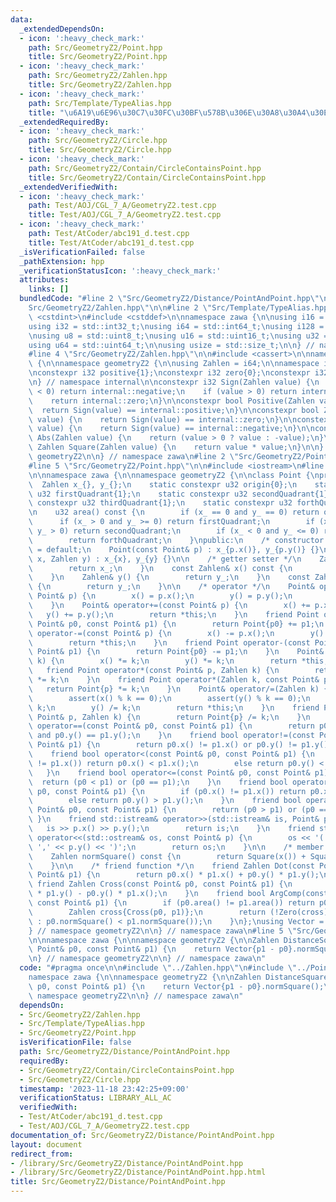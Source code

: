 ```yaml
---
data:
  _extendedDependsOn:
  - icon: ':heavy_check_mark:'
    path: Src/GeometryZ2/Point.hpp
    title: Src/GeometryZ2/Point.hpp
  - icon: ':heavy_check_mark:'
    path: Src/GeometryZ2/Zahlen.hpp
    title: Src/GeometryZ2/Zahlen.hpp
  - icon: ':heavy_check_mark:'
    path: Src/Template/TypeAlias.hpp
    title: "\u6A19\u6E96\u30C7\u30FC\u30BF\u578B\u306E\u30A8\u30A4\u30EA\u30A2\u30B9"
  _extendedRequiredBy:
  - icon: ':heavy_check_mark:'
    path: Src/GeometryZ2/Circle.hpp
    title: Src/GeometryZ2/Circle.hpp
  - icon: ':heavy_check_mark:'
    path: Src/GeometryZ2/Contain/CircleContainsPoint.hpp
    title: Src/GeometryZ2/Contain/CircleContainsPoint.hpp
  _extendedVerifiedWith:
  - icon: ':heavy_check_mark:'
    path: Test/AOJ/CGL_7_A/GeometryZ2.test.cpp
    title: Test/AOJ/CGL_7_A/GeometryZ2.test.cpp
  - icon: ':heavy_check_mark:'
    path: Test/AtCoder/abc191_d.test.cpp
    title: Test/AtCoder/abc191_d.test.cpp
  _isVerificationFailed: false
  _pathExtension: hpp
  _verificationStatusIcon: ':heavy_check_mark:'
  attributes:
    links: []
  bundledCode: "#line 2 \"Src/GeometryZ2/Distance/PointAndPoint.hpp\"\n\n#line 2 \"\
    Src/GeometryZ2/Zahlen.hpp\"\n\n#line 2 \"Src/Template/TypeAlias.hpp\"\n\n#include\
    \ <cstdint>\n#include <cstddef>\n\nnamespace zawa {\n\nusing i16 = std::int16_t;\n\
    using i32 = std::int32_t;\nusing i64 = std::int64_t;\nusing i128 = __int128_t;\n\
    \nusing u8 = std::uint8_t;\nusing u16 = std::uint16_t;\nusing u32 = std::uint32_t;\n\
    using u64 = std::uint64_t;\n\nusing usize = std::size_t;\n\n} // namespace zawa\n\
    #line 4 \"Src/GeometryZ2/Zahlen.hpp\"\n\n#include <cassert>\n\nnamespace zawa\
    \ {\n\nnamespace geometryZ2 {\n\nusing Zahlen = i64;\n\nnamespace internal {\n\
    \nconstexpr i32 positive{1};\nconstexpr i32 zero{0};\nconstexpr i32 negative{-1};\n\
    \n} // namespace internal\n\nconstexpr i32 Sign(Zahlen value) {\n    if (value\
    \ < 0) return internal::negative;\n    if (value > 0) return internal::positive;\n\
    \    return internal::zero;\n}\n\nconstexpr bool Positive(Zahlen value) {\n  \
    \  return Sign(value) == internal::positive;\n}\n\nconstexpr bool Zero(Zahlen\
    \ value) {\n    return Sign(value) == internal::zero;\n}\n\nconstexpr bool Negative(Zahlen\
    \ value) {\n    return Sign(value) == internal::negative;\n}\n\nconstexpr Zahlen\
    \ Abs(Zahlen value) {\n    return (value > 0 ? value : -value);\n}\n\nconstexpr\
    \ Zahlen Square(Zahlen value) {\n    return value * value;\n}\n\n} // namespace\
    \ geometryZ2\n\n} // namespace zawa\n#line 2 \"Src/GeometryZ2/Point.hpp\"\n\n\
    #line 5 \"Src/GeometryZ2/Point.hpp\"\n\n#include <iostream>\n#line 8 \"Src/GeometryZ2/Point.hpp\"\
    \n\nnamespace zawa {\n\nnamespace geometryZ2 {\n\nclass Point {\nprivate:\n  \
    \  Zahlen x_{}, y_{};\n    static constexpr u32 origin{0};\n    static constexpr\
    \ u32 firstQuadrant{1};\n    static constexpr u32 secondQuadrant{1};\n    static\
    \ constexpr u32 thirdQuadrant{1};\n    static constexpr u32 forthQuadrant{1};\n\
    \n    u32 area() const {\n        if (x_ == 0 and y_ == 0) return origin;\n  \
    \      if (x_ > 0 and y_ >= 0) return firstQuadrant;\n        if (x_ <= 0 and\
    \ y_ > 0) return secondQuadrant;\n        if (x_ < 0 and y_ <= 0) return thirdQuadrant;\n\
    \        return forthQuadrant;\n    }\npublic:\n    /* constructor */\n    Point()\
    \ = default;\n    Point(const Point& p) : x_{p.x()}, y_{p.y()} {}\n    Point(Zahlen\
    \ x, Zahlen y) : x_{x}, y_{y} {}\n\n    /* getter setter */\n    Zahlen& x() {\n\
    \        return x_;\n    }\n    const Zahlen& x() const {\n        return x_;\n\
    \    }\n    Zahlen& y() {\n        return y_;\n    }\n    const Zahlen& y() const\
    \ {\n        return y_;\n    }\n\n    /* operator */\n    Point& operator=(const\
    \ Point& p) {\n        x() = p.x();\n        y() = p.y();\n        return *this;\n\
    \    }\n    Point& operator+=(const Point& p) {\n        x() += p.x();\n     \
    \   y() += p.y();\n        return *this;\n    }\n    friend Point operator+(const\
    \ Point& p0, const Point& p1) {\n        return Point{p0} += p1;\n    }\n    Point&\
    \ operator-=(const Point& p) {\n        x() -= p.x();\n        y() -= p.y();\n\
    \        return *this;\n    }\n    friend Point operator-(const Point& p0, const\
    \ Point& p1) {\n        return Point{p0} -= p1;\n    }\n    Point& operator*=(Zahlen\
    \ k) {\n        x() *= k;\n        y() *= k;\n        return *this;\n    }\n \
    \   friend Point operator*(const Point& p, Zahlen k) {\n        return Point{p}\
    \ *= k;\n    }\n    friend Point operator*(Zahlen k, const Point& p) {\n     \
    \   return Point{p} *= k;\n    }\n    Point& operator/=(Zahlen k) {\n        assert(k);\n\
    \        assert(x() % k == 0);\n        assert(y() % k == 0);\n        x() /=\
    \ k;\n        y() /= k;\n        return *this;\n    }\n    friend Point operator/(const\
    \ Point& p, Zahlen k) {\n        return Point{p} /= k;\n    }\n    friend bool\
    \ operator==(const Point& p0, const Point& p1) {\n        return p0.x() == p1.x()\
    \ and p0.y() == p1.y();\n    }\n    friend bool operator!=(const Point& p0, const\
    \ Point& p1) {\n        return p0.x() != p1.x() or p0.y() != p1.y();\n    }\n\
    \    friend bool operator<(const Point& p0, const Point& p1) {\n        if (p0.x()\
    \ != p1.x()) return p0.x() < p1.x();\n        else return p0.y() < p1.y();\n \
    \   }\n    friend bool operator<=(const Point& p0, const Point& p1) {\n      \
    \  return (p0 < p1) or (p0 == p1);\n    }\n    friend bool operator>(const Point&\
    \ p0, const Point& p1) {\n        if (p0.x() != p1.x()) return p0.x() > p1.x();\n\
    \        else return p0.y() > p1.y();\n    }\n    friend bool operator>=(const\
    \ Point& p0, const Point& p1) {\n        return (p0 > p1) or (p0 == p1);\n   \
    \ }\n    friend std::istream& operator>>(std::istream& is, Point& p) {\n     \
    \   is >> p.x() >> p.y();\n        return is;\n    }\n    friend std::ostream&\
    \ operator<<(std::ostream& os, const Point& p) {\n        os << '(' << p.x() <<\
    \ ',' << p.y() << ')';\n        return os;\n    }\n\n    /* member function */\n\
    \    Zahlen normSquare() const {\n        return Square(x()) + Square(y());\n\
    \    }\n\n    /* friend function */\n    friend Zahlen Dot(const Point& p0, const\
    \ Point& p1) {\n        return p0.x() * p1.x() + p0.y() * p1.y();\n    }\n   \
    \ friend Zahlen Cross(const Point& p0, const Point& p1) {\n        return p0.x()\
    \ * p1.y() - p0.y() * p1.x();\n    }\n    friend bool ArgComp(const Point& p0,\
    \ const Point& p1) {\n        if (p0.area() != p1.area()) return p0.area() < p1.area();\n\
    \        Zahlen cross{Cross(p0, p1)};\n        return (!Zero(cross) ? Positive(cross)\
    \ : p0.normSquare() < p1.normSquare());\n    }\n};\nusing Vector = Point;\n\n\
    } // namespace geometryZ2\n\n} // namespace zawa\n#line 5 \"Src/GeometryZ2/Distance/PointAndPoint.hpp\"\
    \n\nnamespace zawa {\n\nnamespace geometryZ2 {\n\nZahlen DistanceSquare(const\
    \ Point& p0, const Point& p1) {\n    return Vector{p1 - p0}.normSquare();\n}\n\
    \n} // namespace geometryZ2\n\n} // namespace zawa\n"
  code: "#pragma once\n\n#include \"../Zahlen.hpp\"\n#include \"../Point.hpp\"\n\n\
    namespace zawa {\n\nnamespace geometryZ2 {\n\nZahlen DistanceSquare(const Point&\
    \ p0, const Point& p1) {\n    return Vector{p1 - p0}.normSquare();\n}\n\n} //\
    \ namespace geometryZ2\n\n} // namespace zawa\n"
  dependsOn:
  - Src/GeometryZ2/Zahlen.hpp
  - Src/Template/TypeAlias.hpp
  - Src/GeometryZ2/Point.hpp
  isVerificationFile: false
  path: Src/GeometryZ2/Distance/PointAndPoint.hpp
  requiredBy:
  - Src/GeometryZ2/Contain/CircleContainsPoint.hpp
  - Src/GeometryZ2/Circle.hpp
  timestamp: '2023-11-18 23:42:25+09:00'
  verificationStatus: LIBRARY_ALL_AC
  verifiedWith:
  - Test/AtCoder/abc191_d.test.cpp
  - Test/AOJ/CGL_7_A/GeometryZ2.test.cpp
documentation_of: Src/GeometryZ2/Distance/PointAndPoint.hpp
layout: document
redirect_from:
- /library/Src/GeometryZ2/Distance/PointAndPoint.hpp
- /library/Src/GeometryZ2/Distance/PointAndPoint.hpp.html
title: Src/GeometryZ2/Distance/PointAndPoint.hpp
---
```

